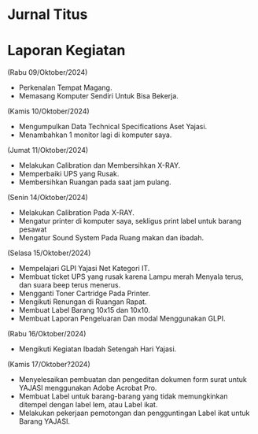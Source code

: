 <!DOCTYPE html>
<html>
<head>
    <h1>Jurnal Titus</h1>
</head>
<body>
    <h1>Laporan Kegiatan</h1>

   (Rabu 09/Oktober/2024)
* Perkenalan Tempat Magang.
* Memasang Komputer Sendiri Untuk Bisa Bekerja.

(Kamis 10/Oktober/2024)
* Mengumpulkan Data Technical Specifications Aset Yajasi.
* Menambahkan 1 monitor lagi di komputer saya.

(Jumat 11/Oktober/2024)
* Melakukan Calibration dan Membersihkan X-RAY.
* Memperbaiki UPS yang Rusak.
* Membersihkan Ruangan pada saat jam pulang.

(Senin 14/Oktober/2024)
* Melakukan Calibration Pada X-RAY.
* Mengatur printer di komputer saya, sekligus print label untuk barang pesawat
* Mengatur Sound System Pada Ruang makan dan ibadah.

(Selasa 15/Oktober/2024)
* Mempelajari GLPI Yajasi Net Kategori IT.
* Membuat ticket UPS yang rusak karena Lampu merah Menyala terus, dan suara beep terus menerus.
* Mengganti Toner Cartridge Pada Printer.
* Mengikuti Renungan di Ruangan Rapat.
* Membuat Label Barang 10x15 dan 10x10.
* Membuat Laporan Pengeluaran Dan modal Menggunakan GLPI.

(Rabu 16/Oktober/2024)
* Mengikuti Kegiatan Ibadah Setengah Hari Yajasi.

(Kamis 17/Oktober?2024)
* Menyelesaikan pembuatan dan pengeditan dokumen form surat untuk YAJASI menggunakan Adobe Acrobat Pro. 
* Membuat Label untuk barang-barang yang tidak memungkinkan ditempel dengan label lem, atau Label ikat.
* Melakukan pekerjaan pemotongan dan pengguntingan Label ikat untuk Barang YAJASI.
</body>
</html>
